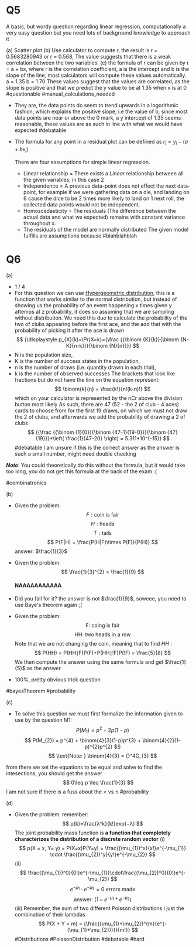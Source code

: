 # Q5
A basic, but wordy question regarding linear regression, computationally a very easy question but you need lots of background knowledge to approach it

(a) Scatter plot
(b) Use calculator to compute r, the result is r = 0.5683280943 or r = 0.568, The value suggests that there is a weak correlation between the two variables.
(c) the formula of r can be given by r = a + bx, where r is the correlation coefficient, a is the intercept and b is the slope of the line, most calculators will compute these values automatically.
  a = 1.35
  b = 1.70
  These values suggest that the values are correlated, as the slope is positive and that we predict the y value to be at 1.35 when x is at 0
  #questionable #manual_calculations_needed
- They are, the data points do seem to trend upwards in a logorithmic fashion, which explains the positive slope, i.e the value of b, since most data  points are near or above the 0 mark, a y intercept of 1.35 seems reasonable, these values are as such in line with what we would have expected
  #debatable 
- The formula for any point in a residual plot can be defined as $r_{i} = y_{i} - (a + bx_{i})$
  
  There are four assumptions for simple linear regression.
	- Linear relationship = There exists a *Linear* relationship between all the given variables, in this case 2
	- Independence = A previous data-point does not effect the next data-point, for example if we were gathering data on a die, and landing on 6 cause the dice to be 2 times more likely to land on 1 next roll, the collected data points would not be independent.
	- Homoscedasticity = The residuals (The difference between the actual data and what we expected) remains with constant variance throughout x.
	- The residuals of the model are normally distributed
	The given model fulfills are assumptions because #blahblahblah


# Q6
(a)
- 1 / 4
- For this question we can use [Hypergeometric distribution](https://en.wikipedia.org/wiki/Hypergeometric_distribution), this is a function that works similar to the normal distribution, but instead of showing us the probability of an event happening x times given y attemps at z probability, it does so assuming that we are sampling without distribution.
	We need this due to calculate the probability of the two of clubs appearing before the first ace, and the add that with the probability of picking it after the ace is drawn
	$$
{\displaystyle p_{X}(k)=\Pr(X=k)={\frac {{\binom {K}{k}}{\binom {N-K}{n-k}}}{\binom {N}{n}}}}
$$
- N is the population size,
- K  is the number of success states in the population,
- n  is the number of draws (i.e. quantity drawn in each trial),
- k  is the number of observed successes
The brackets that look like fractions but do not have the line on the equation represent:
$$
\binom{k}{n} = \frac{k!}{n!(k-n)!}
$$
which on your calculator is represented by the nCr above the division button most likely
	As such, there are 47 (52 - the 2 of club - 4 aces) cards to choose from for the first 19 draws, on which we must not draw the 2 of clubs, and afterwards we add the probability of  drawing a 2 of clubs
	$$
{{\frac {{\binom {1}{0}}{\binom {47-1}{19-0}}}{\binom {47}{19}}}*\left( \frac{1}{47-20} \right) = 5.311*10^{-15}}
$$
#debatable I am unsure if this is the correct answer as the answer is such a small number, might need double checking

***Note***: You could theoretically do this without the formula, but it would take too long, you do not get this formula at the back of the exam :(

#combinatronics

(b) 
- Given the problem:
$$
F: \text{coin is fair}
$$
$$
H: \text{heads}
$$
$$
T: \text{tails}
$$
$$
P(F|H) = \frac{P(H|F)\times P(F)}{P(H)}
$$
answer: $\frac{1}{3}$
- Given the problem:
$$
\frac{1}{3}^{2} = \frac{1}{9}
$$
	#### NAAAAAAAAAAA
- Did you fall for it? the answer is not $\frac{1}{9}$, soweee, you need to use Baye's theorem again ;(
- Given the problem:
$$
\text{F: coing is fair}
$$
$$
\text{HH: two heads in a row}
$$
Note that we are not changing the coin, meaning that to find $HH$ :
$$
P(HH) = P(HH∣F)P(F)+P(HH∣!F)P(!F) = \frac{5}{8}
$$
We then compute the answer using the same formula and get $\frac{1}{5}$ as the answer

- 100%, pretty obvious trick question

#bayesTheorem
#probability

(c)
- To solve this question we must first formalize the information given to use by the question
M1:
$$
P(M_{1}) = p^{2}+2p(1-p)
$$
$$
P(M_{2}) = p^{4} + \binom{4}{3}(1-p)p^{3} + \binom{4}{2}(1-p)^{2}p^{2}
$$
$$
\text{Note: } \binom{4}{3} = {}^4C_{3}
$$

from there we set the equations to be equal and solve to find the intesections, you should get the answer
$$
0\leq p \leq \frac{1}{3}
$$
I am not sure if there is a fuss about the $<$ vs $\leq$
#probability

(d)
- Given the problem:
remember:
$$
p(k)=\frac{λ^k}{k!}exp(−λ)
$$
The joint probability mass function is **a function that completely characterizes the distribution of a discrete random vector**
(i)
$$
p(X = x, Y= y) = P(X=x)P(Y=y) = \frac{(\mu_{1})^x}{x!}e^{-\mu_{1}} \cdot \frac{(\mu_{2})^y}{y!}e^{-\mu_{2}}
$$
(ii)
$$
\frac{(\mu_{1})^0}{0!}e^{-\mu_{1}}\cdot\frac{(\mu_{2})^0}{0!}e^{-\mu_{2}}
$$
$$
e^{-\mu_{1}}\cdot e^{-\mu_{2}} = 0 \text{ errors made}
$$
$$
\text{answer: } (1 - e^{-\mu_{1}} * e^{-\mu_{2}})
$$
(iii)
Remember, the sum of two different Poisson distributions i just the combination of their lambdas
$$
P(X + Y = m) = {\frac{(\mu_{1}+\mu_{2})^{m}{e^{-(\mu_{1}+\mu_{2})}}}{m!}}
$$
#Distributions #PoissonDistribution #debatable #hard